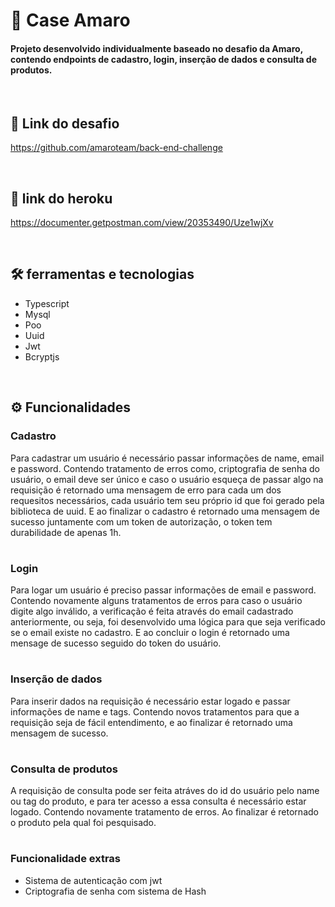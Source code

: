 # 🛒 Case Amaro

<h4>Projeto desenvolvido individualmente baseado no desafio da Amaro, contendo endpoints de cadastro, login, inserção de dados e consulta de produtos.</h4>

<br/>

## 🔗  Link do desafio

https://github.com/amaroteam/back-end-challenge

<br/>

## 📌 link do heroku

https://documenter.getpostman.com/view/20353490/Uze1wjXv

<br/>


## 🛠 ferramentas e tecnologias

* Typescript
* Mysql
* Poo
* Uuid
* Jwt
* Bcryptjs

<br/>

## ⚙️ Funcionalidades

### Cadastro

Para cadastrar um usuário é necessário passar informações de name, email e password. Contendo tratamento de erros como, criptografia de senha do usuário, o email deve
ser único e caso o usuário esqueça de passar algo na requisição é retornado uma mensagem de erro para cada um dos requesitos necessários, cada usuário tem seu próprio id
que foi gerado pela biblioteca de uuid. E ao finalizar o cadastro é retornado uma mensagem de sucesso juntamente com um token de autorização, o token tem durabilidade de
apenas 1h.


#

### Login

Para logar um usuário é preciso passar informações de email e password. Contendo novamente alguns tratamentos de erros para caso o usuário digite algo inválido, a verificação
é feita através do email cadastrado anteriormente, ou seja, foi desenvolvido uma lógica para que seja verificado se o email existe no cadastro. E ao concluir o login é retornado
uma mensage de sucesso seguido do token do usuário.


#


### Inserção de dados

 Para inserir dados na requisição é necessário estar logado e passar informações de name e tags. Contendo novos tratamentos para que a requisição seja de fácil entendimento,
 e ao finalizar é retornado uma mensagem de sucesso.
 
 #
 
 ### Consulta de produtos
 
  A requisição de consulta pode ser feita atráves do id do usuário pelo name ou tag do produto, e para ter acesso a essa consulta é necessário estar logado. Contendo novamente
  tratamento de erros. Ao finalizar é retornado o produto pela qual foi pesquisado.
  
  #
  
  ### Funcionalidade extras

 * Sistema de autenticação com jwt
 * Criptografia de senha com sistema de Hash
 
